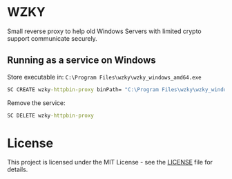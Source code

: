 # WZKY
Small reverse proxy to help old Windows Servers with limited crypto support communicate securely.

## Running as a service on Windows
Store executable in: `C:\Program Files\wzky\wzky_windows_amd64.exe`
```cmd
SC CREATE wzky-httpbin-proxy binPath= "C:\Program Files\wzky\wzky_windows_amd64.exe --host httpbin.org --port 1337" DisplayName= "wzky Httpbin Proxy" start= auto
```
Remove the service:
```cmd
SC DELETE wzky-httpbin-proxy
```

# License
This project is licensed under the MIT License - see the [LICENSE](LICENSE) file for details.
